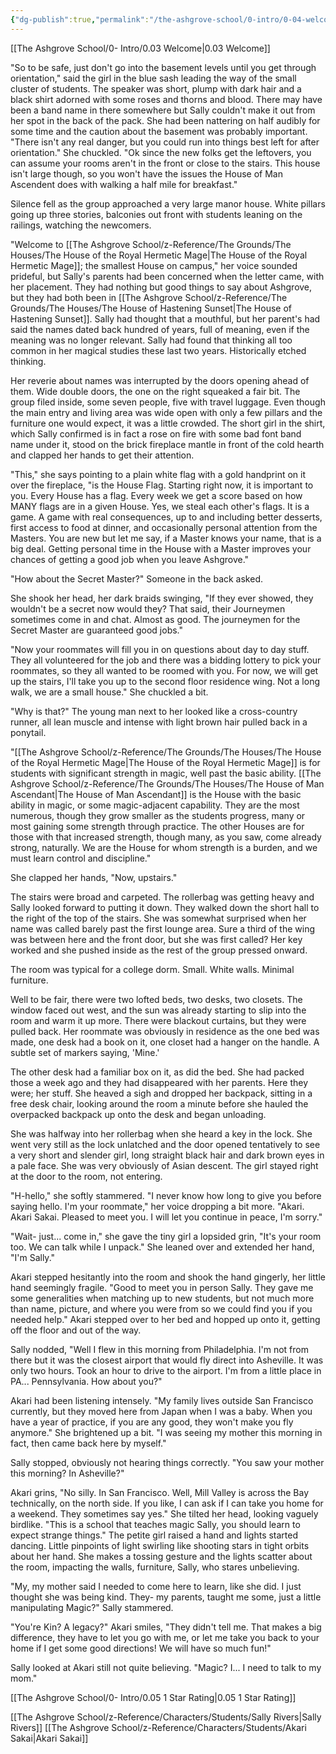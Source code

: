 ```yaml
---
{"dg-publish":true,"permalink":"/the-ashgrove-school/0-intro/0-04-welcome-to-your-house/"}
---
```


[[The Ashgrove School/0- Intro/0.03 Welcome\|0.03 Welcome]]

"So to be safe, just don't go into the basement levels until you get through orientation," said the girl in the blue sash leading the way of the small cluster of students. The speaker was short, plump with dark hair and a black shirt adorned with some roses and thorns and blood. There may have been a band name in there somewhere but Sally couldn't make it out from her spot in the back of the pack. She had been nattering on half audibly for some time and the caution about the basement was probably important. "There isn't any real danger, but you could run into things best left for after orientation." She chuckled. "Ok since the new folks get the leftovers, you can assume your rooms aren't in the front or close to the stairs. This house isn't large though, so you won't have the issues the House of Man Ascendent does with walking a half mile for breakfast."

Silence fell as the group approached a very large manor house. White pillars going up three stories, balconies out front with students leaning on the railings, watching the newcomers. 

"Welcome to [[The Ashgrove School/z-Reference/The Grounds/The Houses/The House of the Royal Hermetic Mage\|The House of the Royal Hermetic Mage]]; the smallest House on campus," her voice sounded prideful, but Sally's parents had been concerned when the letter came, with her placement. They had nothing but good things to say about Ashgrove, but they had both been in [[The Ashgrove School/z-Reference/The Grounds/The Houses/The House of Hastening Sunset\|The House of Hastening Sunset]]. Sally had thought that a mouthful, but her parent's had said the names dated back hundred of years, full of meaning, even if the meaning was no longer relevant. Sally had found that thinking all too common in her magical studies these last two years. Historically etched thinking.

Her reverie about names was interrupted by the doors opening ahead of them. Wide double doors, the one on the right squeaked a fair bit. The group filed inside, some seven people, five with travel luggage. Even though the main entry and living area was wide open with only a few pillars and the furniture one would expect, it was a little crowded. The short girl in the shirt, which Sally confirmed is in fact a rose on fire with some bad font band name under it, stood on the brick fireplace mantle in front of the cold hearth and clapped her hands to get their attention. 

"This," she says pointing to a plain white flag with a gold handprint on it over the fireplace, "is the House Flag. Starting right now, it is important to you. Every House has a flag. Every week we get a score based on how MANY flags are in a given House. Yes, we steal each other's flags. It is a game. A game with real consequences, up to and including better desserts, first access to food at dinner, and occasionally personal attention from the Masters. You are new but let me say, if a Master knows your name, that is a big deal. Getting personal time in the House with a Master improves your chances of getting a good job when you leave Ashgrove."

"How about the Secret Master?" Someone in the back asked. 

She shook her head, her dark braids swinging, "If they ever showed, they wouldn't be a secret now would they? That said, their Journeymen sometimes come in and chat. Almost as good. The journeymen for the Secret Master are guaranteed good jobs."

"Now your roommates will fill you in on questions about day to day stuff. They all volunteered for the job and there was a bidding lottery to pick your roommates, so they all wanted to be roomed with you. For now, we will get up the stairs, I'll take you up to the second floor residence wing. Not a long walk, we are a small house." She chuckled a bit.

"Why is that?" The young man next to her looked like a cross-country runner, all lean muscle and intense with light brown hair pulled back in a ponytail.

"[[The Ashgrove School/z-Reference/The Grounds/The Houses/The House of the Royal Hermetic Mage\|The House of the Royal Hermetic Mage]] is for students with significant strength in magic, well past the basic ability. [[The Ashgrove School/z-Reference/The Grounds/The Houses/The House of Man Ascendant\|The House of Man Ascendant]] is the House with the basic ability in magic, or some magic-adjacent capability. They are the most numerous, though they grow smaller as the students progress, many or most gaining some strength through practice. The other Houses are for those with that increased strength, though many, as you saw, come already strong, naturally. We are the House for whom strength is a burden, and we must learn control and discipline."

She clapped her hands, "Now, upstairs."

The stairs were broad and carpeted. The rollerbag was getting heavy and Sally looked forward to putting it down. They walked down the short hall to the right of the top of the stairs. She was somewhat surprised when her name was called barely past the first lounge area. Sure a third of the wing was between here and the front door, but she was first called? Her key worked and she pushed inside as the rest of the group pressed onward.

The room was typical for a college dorm. Small. White walls. Minimal furniture.

Well to be fair, there were two lofted beds, two desks, two closets. The window faced out west, and the sun was already starting to slip into the room and warm it up more. There were blackout curtains, but they were pulled back. Her roommate was obviously in residence as the one bed was made, one desk had a book on it, one closet had a hanger on the handle. A subtle set of markers saying, 'Mine.'

The other desk had a familiar box on it, as did the bed. She had packed those a week ago and they had disappeared with her parents. Here they were; her stuff. She heaved a sigh and dropped her backpack, sitting in a free desk chair, looking around the room a minute before she hauled the overpacked backpack up onto the desk and began unloading. 

She was halfway into her rollerbag when she heard a key in the lock. She went very still as the lock unlatched and the door opened tentatively to see a very short and slender girl, long straight black hair and dark brown eyes in a pale face.  She was very obviously of Asian descent. The girl stayed right at the door to the room, not entering. 

"H-hello," she softly stammered. "I never know how long to give you before saying hello. I'm your roommate," her voice dropping a bit more. "Akari. Akari Sakai. Pleased to meet you. I will let you continue in peace, I'm sorry."

"Wait- just... come in," she gave the tiny girl a lopsided grin, "It's your room too. We can talk while I unpack." She leaned over and extended her hand, "I'm Sally."

Akari stepped hesitantly into the room and shook the hand gingerly, her little hand seemingly fragile. "Good to meet you in person Sally. They gave me some generalities when matching up to new students, but not much more than name, picture, and where you were from so we could find you if you needed help." Akari stepped over to her bed and hopped up onto it, getting off the floor and out of the way. 

Sally nodded, "Well I flew in this morning from Philadelphia. I'm not from there but it was the closest airport that would fly direct into Asheville. It was only two hours. Took an hour to drive to the airport. I'm from a little place in PA... Pennsylvania. How about you?"

Akari had been listening intensely. "My family lives outside San Francisco currently, but they moved here from Japan when I was a baby. When you have a year of practice, if you are any good, they won't make you fly anymore." She brightened up a bit. "I was seeing my mother this morning in fact, then came back here by myself." 

Sally stopped, obviously not hearing things correctly. "You saw your mother this morning? In Asheville?"

Akari grins, "No silly. In San Francisco. Well, Mill Valley is across the Bay technically, on the north side. If you like, I can ask if I can take you home for a weekend. They sometimes say yes." She tilted her head, looking vaguely birdlike. "This is a school that teaches magic Sally, you should learn to expect strange things." The petite girl raised a hand and lights started dancing. Little pinpoints of light swirling like shooting stars in tight orbits about her hand. She makes a tossing gesture and the lights scatter about the room, impacting the walls, furniture, Sally, who stares unbelieving. 

"My, my mother said I needed to come here to learn, like she did. I just thought she was being kind. They- my parents, taught me some, just a little manipulating Magic?" Sally stammered.

"You're Kin? A legacy?" Akari smiles, "They didn't tell me. That makes a big difference, they have to let you go with me, or let me take you back to your home if I get some good directions! We will have so much fun!"

Sally looked at Akari still not quite believing. "Magic? I... I need to talk to my mom."

[[The Ashgrove School/0- Intro/0.05 1 Star Rating\|0.05 1 Star Rating]]

[[The Ashgrove School/z-Reference/Characters/Students/Sally Rivers\|Sally Rivers]]
[[The Ashgrove School/z-Reference/Characters/Students/Akari Sakai\|Akari Sakai]]

